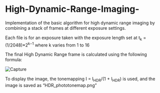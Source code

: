 # High-Dynamic-Range-Imaging-
 Implementation of the basic algorithm for high dynamic range imaging by combining a stack of frames at different exposure settings.
 
 Each file is for an exposure taken with the exposure length set at
 t<sub>k</sub> = (1/2048)*2<sup>k−1</sup> where k varies from 1 to 16

The final High Dynamic Range frame is calculated using the following formula:

![Capture](https://user-images.githubusercontent.com/63022731/94486289-0e33de80-0194-11eb-935d-cda60f7eaea3.JPG)


To display the image, the tonemapping I = I<sub>HDR</sub>/(1 + I<sub>HDR</sub>) is used, and the image is saved as “HDR_phototonemap.png”

